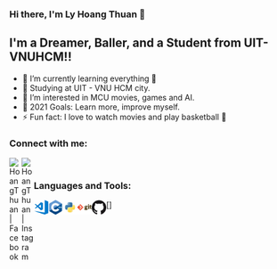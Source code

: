 ### Hi there, I'm Ly Hoang Thuan 👋
## I'm a Dreamer, Baller, and a Student from UIT-VNUHCM!!

- 🌱 I’m currently learning everything 🤣
- 📓 Studying at UIT - VNU HCM city.
- 👀 I’m interested in MCU movies, games and AI.
- 🥅 2021 Goals: Learn more, improve myself. 
- ⚡ Fun fact: I love to watch movies and play basketball 🏀

### Connect with me:
[<img align="left" alt="HoangThuan | Facebook" width="22px" src="https://cdn.jsdelivr.net/npm/simple-icons@v3/icons/facebook.svg" />][facebook]
[<img align="left" alt="HoangThuan | Instagram" width="22px" src="https://cdn.jsdelivr.net/npm/simple-icons@v3/icons/instagram.svg" />][instagram]

<br />

### Languages and Tools:
[<img align="left" alt="Visual Studio Code" width="26px" src="https://raw.githubusercontent.com/github/explore/80688e429a7d4ef2fca1e82350fe8e3517d3494d/topics/visual-studio-code/visual-studio-code.png" />][vscode]
[<img align="left" alt="C plus plus" width="26px" src="https://raw.githubusercontent.com/github/explore/80688e429a7d4ef2fca1e82350fe8e3517d3494d/topics/cpp/cpp.png" />][cpp]
[<img align="left" alt="Python" width="26px" src="https://raw.githubusercontent.com/github/explore/80688e429a7d4ef2fca1e82350fe8e3517d3494d/topics/python/python.png" />][python]
[<img align="left" alt="Git" width="26px" src="https://raw.githubusercontent.com/github/explore/80688e429a7d4ef2fca1e82350fe8e3517d3494d/topics/git/git.png" />]
[<img align="left" alt="GitHub" width="26px" src="https://raw.githubusercontent.com/github/explore/78df643247d429f6cc873026c0622819ad797942/topics/github/github.png" />][github]

<br />
<br />

[instagram]: https://www.instagram.com/lht_18601/
[facebook]: https://www.facebook.com/ht16801/
[vscode]: https://code.visualstudio.com/
[python]: https://www.python.org/
[cpp]: http://cpp.sh/
[github]:  https://github.com/20-8-21-1-14